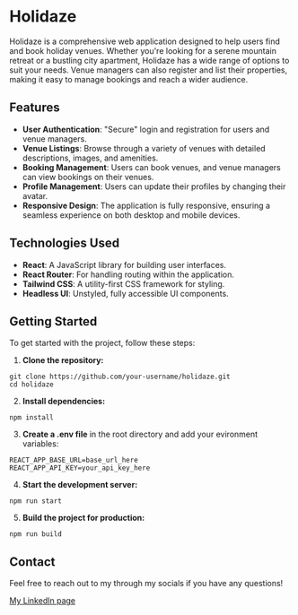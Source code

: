 # Holidaze

Holidaze is a comprehensive web application designed to help users find and book holiday venues. Whether you're looking for a serene mountain retreat or a bustling city apartment, Holidaze has a wide range of options to suit your needs. Venue managers can also register and list their properties, making it easy to manage bookings and reach a wider audience.

## Features

- **User Authentication**: "Secure" login and registration for users and venue managers.
- **Venue Listings**: Browse through a variety of venues with detailed descriptions, images, and amenities.
- **Booking Management**: Users can book venues, and venue managers can view bookings on their venues.
- **Profile Management**: Users can update their profiles by changing their avatar.
- **Responsive Design**: The application is fully responsive, ensuring a seamless experience on both desktop and mobile devices.

## Technologies Used

- **React**: A JavaScript library for building user interfaces.
- **React Router**: For handling routing within the application.
- **Tailwind CSS**: A utility-first CSS framework for styling.
- **Headless UI**: Unstyled, fully accessible UI components.

## Getting Started

To get started with the project, follow these steps:

1. **Clone the repository:**

```
git clone https://github.com/your-username/holidaze.git
cd holidaze
```

2. **Install dependencies:**

```
npm install
```

3. **Create a .env file** in the root directory and add your evironment variables:

```
REACT_APP_BASE_URL=base_url_here
REACT_APP_API_KEY=your_api_key_here
```

4. **Start the development server:**

```
npm run start
```

5. **Build the project for production:**

```
npm run build
```

## Contact

Feel free to reach out to my through my socials if you have any questions!

[My LinkedIn page](https://www.linkedin.com/in/bj%C3%B8rnar-jakobsen-3176a5261/)
